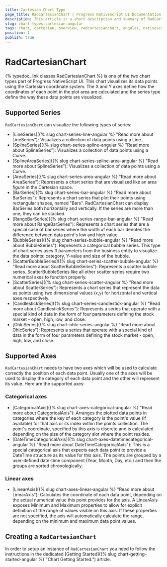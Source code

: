 ```yaml
---
title: Cartesian Chart Type
page_title: RadCartesianChart | Progress NativeScript UI Documentation
description: This article is a short description and summary of RadCartesianCharts's features.
slug: chart-types-cartesian-angular
tags: chart, cartesian, overview, radcartesianchart, angular, nativescript, professional, ui
position: 1
publish: true
---
```


# RadCartesianChart
{% typedoc_link classes:RadCartesianChart %} is one of the two chart types part of Progress NativeScript UI. This chart visualizes its data points using the Cartesian coordinate system. The X and Y axes define how the coordinates of each point in the plot area are calculated and the series type define the way these data points are visualized.

## Supported Series
`RadCartesianChart` can visualize the following types of series:

- [LineSeries]({% slug chart-series-line-angular %} "Read more about LineSeries"): Visualizes a collection of data points using a Line.
- [SplineSeries]({% slug chart-series-spline-angular %} "Read more about SplineSeries"): Visualizes a collection of data points using a Curve.
- [SplineAreaSeries]({% slug chart-series-spline-area-angular %} "Read more about SplineSeries"): Visualizes a collection of data points using a Curve.
- [AreaSeries]({% slug chart-series-area-angular %} "Read more about AreaSeries"): Represents a chart series that are visualized like an area figure in the Cartesian space.
- [BarSeries]({% slug chart-series-bar-angular %} "Read more about BarSeries"): Represents a chart series that plot their points using rectangular shapes, named "Bars". RadCartesianChart can display BarSeries both horizontally and vertically. If the series are more than one, they can be stacked.
- [RangeBarSeries]({% slug chart-series-range-bar-angular %} "Read more about RangeBarSeries"): Represents a chart series that are a special case of bar series where the width of each bar denotes the difference between data point's low and high value.
- [BubbleSeries]({% slug chart-series-bubble-angular %} "Read more about BubbleSeries"): Represents a categorical bubble series. This type of chart series uses 3 parameters from the business entity to visualize the data points: category, Y-value and size of the bubble.
- [ScatterBubbleSeries]({% slug chart-series-scatter-bubble-angular %} "Read more about ScatterBubbleSeries"): Represents a scatter bubble series. ScatterBubbleSeries like all other scatter series require two numerical axes to function properly.
- [ScatterSeries]({% slug chart-series-scatter-angular %} "Read more about ScatterSeries"): Represents a chart series that represent the data as points using two dimensional values (x,y) for horizontal and vertical axes respectively.
- [CandlestickSeries]({% slug chart-series-candlestick-angular %} "Read more about CandlestickSeries"): Represents a series that operate with a special kind of data in the form of four parameters defining the stock market - open, high, low, and close.
- [OhlcSeries]({% slug chart-ohlc-series-angular %} "Read more about OhlcSeries"): Represents a series that operate with a special kind of data in the form of four parameters defining the stock market - open, high, low, and close.

## Supported Axes
`RadCartesianChart` needs to have two axes which will be used to calculate correctly the position of each data point. Usually one of the axes will be used to display the category of each data point and the other will represent its value. Here are the supported axes:

### Categorical axes
- [CategoricalAxis]({% slug chart-axes-categorical-angular %} "Read more about CategoricalAxis"): Arranges the plotted data points in categories where the key of each category is the point's value (if available) for that axis or its index within the points collection. The point's coordinate, specified by this axis is discrete and is calculated depending on the size of the category slot where the point resides.
- [DateTimeCategoricalAxis]({% slug chart-axes-datetimecategorical-angular %} "Read more about DateTimeCategoricalAxis"): This is a special categorical axis that expects each data point to provide a DateTime structure as its value for this axis. The points are grouped by a user-defined date-time component (Year, Month, Day, etc.) and then the groups are sorted chronologically.

### Linear axes
- [LinearAxis]({% slug chart-axes-linear-angular  %} "Read more about LinearAxis"): Calculates the coordinate of each data point, depending on the actual numerical value this point provides for the axis. A LinearAxis exposes Minimum and Maximum properties to allow for explicit definition of the range of values visible on this axis. If these properties are not specified, the axis will automatically calculate the range, depending on the minimum and maximum data point values.

## Creating a `RadCartesianChart`
In order to setup an instance of `RadCartesianChart` you need to follow the instructions in the dedicated [Getting Started]({% slug chart-getting-started-angular %} "Chart Getting Started.") article.

